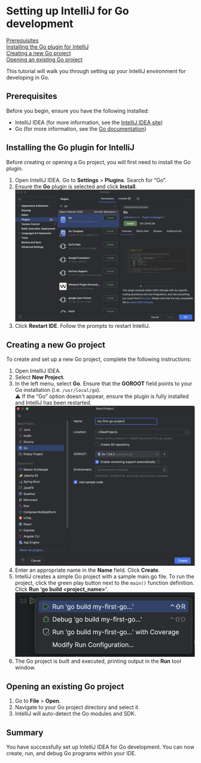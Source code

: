 # Setting up IntelliJ for Go development
[Prerequisites](#prerequisites) \
[Installing the Go plugin for IntelliJ](#installing-the-go-plugin-for-intellij) \
[Creating a new Go project](#creating-a-new-go-project) \
[Opening an existing Go project](#opening-an-existing-go-project)

This tutorial will walk you through setting up your IntelliJ environment for developing in Go.

## Prerequisites
Before you begin, ensure you have the following installed:

* IntelliJ IDEA (for more information, see the [IntelliJ IDEA site](https://www.jetbrains.com/idea/download/))  
* Go (for more information, see the [Go documentation](https://go.dev/doc/install))  

## Installing the Go plugin for IntelliJ
Before creating or opening a Go project, you will first need to install the Go plugin.

1. Open IntelliJ IDEA. Go to **Settings** > **Plugins**. Search for “Go”.   
2. Ensure the **Go** plugin is selected and click **Install**.  
   ![](images/install.png)
3. Click **Restart IDE**. Follow the prompts to restart IntelliJ.

## Creating a new Go project
To create and set up a new Go project, complete the following instructions:

1. Open IntelliJ IDEA.   
2. Select **New Project**.  
3. In the left menu, select **Go**. Ensure that the **GOROOT** field points to your Go installation (i.e. `/usr/local/go`).   
   ⚠️ If the “Go” option doesn't appear, ensure the plugin is fully installed and IntelliJ has been restarted.  
   ![](images/goroot.png)
4. Enter an appropriate name in the **Name** field. Click **Create**.
5. IntelliJ creates a simple Go project with a sample main.go file. To run the project, click the green play button next to the `main()` function definition. Click **Run ‘go build <project_name>’**.  
   ![](images/run.png)  
6. The Go project is built and executed, printing output in the **Run** tool window.

## Opening an existing Go project
1. Go to **File** > **Open**.  
2. Navigate to your Go project directory and select it.  
3. IntelliJ will auto-detect the Go modules and SDK.

## Summary
You have successfully set up IntelliJ IDEA for Go development. You can now create, run, and debug Go programs within your IDE.